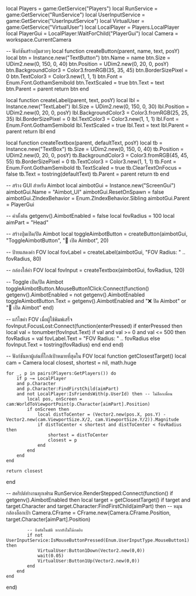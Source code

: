 local Players = game:GetService("Players")
local RunService = game:GetService("RunService")
local UserInputService = game:GetService("UserInputService")
local VirtualUser = game:GetService("VirtualUser")
local LocalPlayer = Players.LocalPlayer
local PlayerGui = LocalPlayer:WaitForChild("PlayerGui")
local Camera = workspace.CurrentCamera

-- ฟังก์ชันสร้างปุ่มสวยๆ
local function createButton(parent, name, text, posY)
    local btn = Instance.new("TextButton")
    btn.Name = name
    btn.Size = UDim2.new(0, 150, 0, 40)
    btn.Position = UDim2.new(0, 20, 0, posY)
    btn.BackgroundColor3 = Color3.fromRGB(35, 35, 45)
    btn.BorderSizePixel = 0
    btn.TextColor3 = Color3.new(1, 1, 1)
    btn.Font = Enum.Font.GothamSemibold
    btn.TextScaled = true
    btn.Text = text
    btn.Parent = parent
    return btn
end

local function createLabel(parent, text, posY)
    local lbl = Instance.new("TextLabel")
    lbl.Size = UDim2.new(0, 150, 0, 30)
    lbl.Position = UDim2.new(0, 20, 0, posY)
    lbl.BackgroundColor3 = Color3.fromRGB(25, 25, 35)
    lbl.BorderSizePixel = 0
    lbl.TextColor3 = Color3.new(1, 1, 1)
    lbl.Font = Enum.Font.GothamSemibold
    lbl.TextScaled = true
    lbl.Text = text
    lbl.Parent = parent
    return lbl
end

local function createTextbox(parent, defaultText, posY)
    local tb = Instance.new("TextBox")
    tb.Size = UDim2.new(0, 150, 0, 40)
    tb.Position = UDim2.new(0, 20, 0, posY)
    tb.BackgroundColor3 = Color3.fromRGB(45, 45, 55)
    tb.BorderSizePixel = 0
    tb.TextColor3 = Color3.new(1, 1, 1)
    tb.Font = Enum.Font.GothamSemibold
    tb.TextScaled = true
    tb.ClearTextOnFocus = false
    tb.Text = tostring(defaultText)
    tb.Parent = parent
    return tb
end

-- สร้าง GUI สำหรับ Aimbot
local aimbotGui = Instance.new("ScreenGui")
aimbotGui.Name = "Aimbot_UI"
aimbotGui.ResetOnSpawn = false
aimbotGui.ZIndexBehavior = Enum.ZIndexBehavior.Sibling
aimbotGui.Parent = PlayerGui

-- ค่าตั้งต้น
getgenv().AimbotEnabled = false
local fovRadius = 100
local aimPart = "Head"

-- สร้างปุ่มเปิด/ปิด Aimbot
local toggleAimbotButton = createButton(aimbotGui, "ToggleAimbotButton", "🎯 เปิด Aimbot", 20)

-- ป้ายแสดงค่า FOV
local fovLabel = createLabel(aimbotGui, "FOV Radius: " .. fovRadius, 80)

-- กล่องใส่ค่า FOV
local fovInput = createTextbox(aimbotGui, fovRadius, 120)

-- Toggle เปิด/ปิด Aimbot
toggleAimbotButton.MouseButton1Click:Connect(function()
    getgenv().AimbotEnabled = not getgenv().AimbotEnabled
    toggleAimbotButton.Text = getgenv().AimbotEnabled and "❌ ปิด Aimbot" or "🎯 เปิด Aimbot"
end)

-- แก้ไขค่า FOV เมื่อผู้ใช้พิมพ์เสร็จ
fovInput.FocusLost:Connect(function(enterPressed)
    if enterPressed then
        local val = tonumber(fovInput.Text)
        if val and val >= 0 and val <= 500 then
            fovRadius = val
            fovLabel.Text = "FOV Radius: " .. fovRadius
        else
            fovInput.Text = tostring(fovRadius)
        end
    end
end)

-- ฟังก์ชันหาผู้เล่นที่ใกล้เป้าหมายที่สุดใน FOV
local function getClosestTarget()
    local cam = Camera
    local closest, shortest = nil, math.huge

    for _, p in pairs(Players:GetPlayers()) do
        if p ~= LocalPlayer 
        and p.Character 
        and p.Character:FindFirstChild(aimPart) 
        and not LocalPlayer:IsFriendsWith(p.UserId) then -- ไม่ล็อกเพื่อน
            local pos, onScreen = cam:WorldToViewportPoint(p.Character[aimPart].Position)
            if onScreen then
                local distToCenter = (Vector2.new(pos.X, pos.Y) - Vector2.new(cam.ViewportSize.X/2, cam.ViewportSize.Y/2)).Magnitude
                if distToCenter < shortest and distToCenter < fovRadius then
                    shortest = distToCenter
                    closest = p
                end
            end
        end
    end

    return closest
end

-- สคริปต์ทำงานทุกเฟรม
RunService.RenderStepped:Connect(function()
    if getgenv().AimbotEnabled then
        local target = getClosestTarget()
        if target and target.Character and target.Character:FindFirstChild(aimPart) then
            -- หมุนกล้องล็อกเป้า
            Camera.CFrame = CFrame.new(Camera.CFrame.Position, target.Character[aimPart].Position)

            -- ยิงอัตโนมัติ หากยังไม่ได้กดยิง
            if not UserInputService:IsMouseButtonPressed(Enum.UserInputType.MouseButton1) then
                VirtualUser:Button1Down(Vector2.new(0,0))
                wait(0.05)
                VirtualUser:Button1Up(Vector2.new(0,0))
            end
        end
    end
end)
